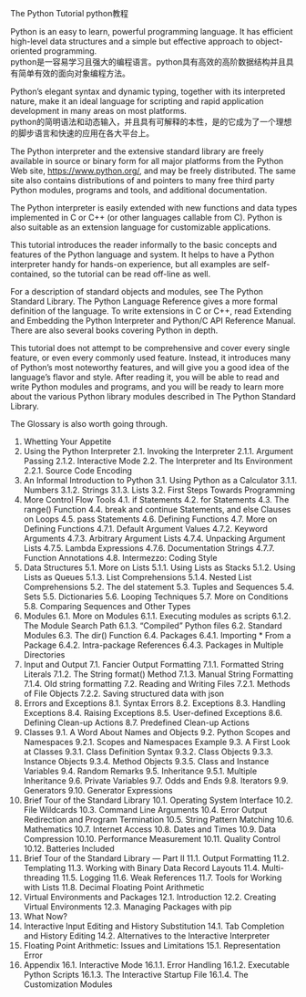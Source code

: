 The Python Tutorial
python教程

Python is an easy to learn, powerful programming language. It has efficient high-level data structures and a simple but effective approach to object-oriented programming. </br>
python是一容易学习且强大的编程语言。python具有高效的高阶数据结构并且具有简单有效的面向对象编程方法。

Python’s elegant syntax and dynamic typing, together with its interpreted nature, make it an ideal language for scripting and rapid application development in many areas on most platforms. </br>
python的简明语法和动态输入，并且具有可解释的本性，是的它成为了一个理想的脚步语言和快速的应用在各大平台上。

The Python interpreter and the extensive standard library are freely available in source or binary form for all major platforms from the Python Web site, https://www.python.org/, and may be freely distributed. The same site also contains distributions of and pointers to many free third party Python modules, programs and tools, and additional documentation.


The Python interpreter is easily extended with new functions and data types implemented in C or C++ (or other languages callable from C). Python is also suitable as an extension language for customizable applications.

This tutorial introduces the reader informally to the basic concepts and features of the Python language and system. It helps to have a Python interpreter handy for hands-on experience, but all examples are self-contained, so the tutorial can be read off-line as well.

For a description of standard objects and modules, see The Python Standard Library. The Python Language Reference gives a more formal definition of the language. To write extensions in C or C++, read Extending and Embedding the Python Interpreter and Python/C API Reference Manual. There are also several books covering Python in depth.

This tutorial does not attempt to be comprehensive and cover every single feature, or even every commonly used feature. Instead, it introduces many of Python’s most noteworthy features, and will give you a good idea of the language’s flavor and style. After reading it, you will be able to read and write Python modules and programs, and you will be ready to learn more about the various Python library modules described in The Python Standard Library.

The Glossary is also worth going through.

1. Whetting Your Appetite
2. Using the Python Interpreter
2.1. Invoking the Interpreter
2.1.1. Argument Passing
2.1.2. Interactive Mode
2.2. The Interpreter and Its Environment
2.2.1. Source Code Encoding
3. An Informal Introduction to Python
3.1. Using Python as a Calculator
3.1.1. Numbers
3.1.2. Strings
3.1.3. Lists
3.2. First Steps Towards Programming
4. More Control Flow Tools
4.1. if Statements
4.2. for Statements
4.3. The range() Function
4.4. break and continue Statements, and else Clauses on Loops
4.5. pass Statements
4.6. Defining Functions
4.7. More on Defining Functions
4.7.1. Default Argument Values
4.7.2. Keyword Arguments
4.7.3. Arbitrary Argument Lists
4.7.4. Unpacking Argument Lists
4.7.5. Lambda Expressions
4.7.6. Documentation Strings
4.7.7. Function Annotations
4.8. Intermezzo: Coding Style
5. Data Structures
5.1. More on Lists
5.1.1. Using Lists as Stacks
5.1.2. Using Lists as Queues
5.1.3. List Comprehensions
5.1.4. Nested List Comprehensions
5.2. The del statement
5.3. Tuples and Sequences
5.4. Sets
5.5. Dictionaries
5.6. Looping Techniques
5.7. More on Conditions
5.8. Comparing Sequences and Other Types
6. Modules
6.1. More on Modules
6.1.1. Executing modules as scripts
6.1.2. The Module Search Path
6.1.3. “Compiled” Python files
6.2. Standard Modules
6.3. The dir() Function
6.4. Packages
6.4.1. Importing * From a Package
6.4.2. Intra-package References
6.4.3. Packages in Multiple Directories
7. Input and Output
7.1. Fancier Output Formatting
7.1.1. Formatted String Literals
7.1.2. The String format() Method
7.1.3. Manual String Formatting
7.1.4. Old string formatting
7.2. Reading and Writing Files
7.2.1. Methods of File Objects
7.2.2. Saving structured data with json
8. Errors and Exceptions
8.1. Syntax Errors
8.2. Exceptions
8.3. Handling Exceptions
8.4. Raising Exceptions
8.5. User-defined Exceptions
8.6. Defining Clean-up Actions
8.7. Predefined Clean-up Actions
9. Classes
9.1. A Word About Names and Objects
9.2. Python Scopes and Namespaces
9.2.1. Scopes and Namespaces Example
9.3. A First Look at Classes
9.3.1. Class Definition Syntax
9.3.2. Class Objects
9.3.3. Instance Objects
9.3.4. Method Objects
9.3.5. Class and Instance Variables
9.4. Random Remarks
9.5. Inheritance
9.5.1. Multiple Inheritance
9.6. Private Variables
9.7. Odds and Ends
9.8. Iterators
9.9. Generators
9.10. Generator Expressions
10. Brief Tour of the Standard Library
10.1. Operating System Interface
10.2. File Wildcards
10.3. Command Line Arguments
10.4. Error Output Redirection and Program Termination
10.5. String Pattern Matching
10.6. Mathematics
10.7. Internet Access
10.8. Dates and Times
10.9. Data Compression
10.10. Performance Measurement
10.11. Quality Control
10.12. Batteries Included
11. Brief Tour of the Standard Library — Part II
11.1. Output Formatting
11.2. Templating
11.3. Working with Binary Data Record Layouts
11.4. Multi-threading
11.5. Logging
11.6. Weak References
11.7. Tools for Working with Lists
11.8. Decimal Floating Point Arithmetic
12. Virtual Environments and Packages
12.1. Introduction
12.2. Creating Virtual Environments
12.3. Managing Packages with pip
13. What Now?
14. Interactive Input Editing and History Substitution
14.1. Tab Completion and History Editing
14.2. Alternatives to the Interactive Interpreter
15. Floating Point Arithmetic: Issues and Limitations
15.1. Representation Error
16. Appendix
16.1. Interactive Mode
16.1.1. Error Handling
16.1.2. Executable Python Scripts
16.1.3. The Interactive Startup File
16.1.4. The Customization Modules
